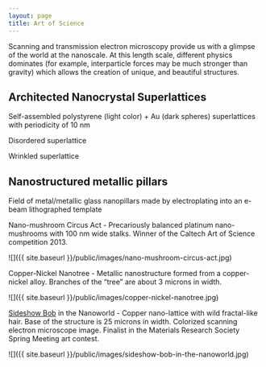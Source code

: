```yaml
---
layout: page
title: Art of Science
---
```


Scanning and transmission electron microscopy provide us with a glimpse of the world at the nanoscale. At this length scale, different physics dominates (for example, interparticle forces may be much stronger than gravity) which allows the creation of unique, and beautiful structures.

## Architected Nanocrystal Superlattices

Self-assembled polystyrene (light color) + Au (dark spheres) superlattices with periodicity of 10 nm

Disordered superlattice

Wrinkled superlattice

## Nanostructured metallic pillars

Field of metal/metallic glass nanopillars made by electroplating into an e-beam lithographed template

Nano-mushroom Circus Act - Precariously balanced platinum nano-mushrooms with 100 nm wide stalks. Winner of
the Caltech Art of Science competition 2013.

![]({{ site.baseurl }}/public/images/nano-mushroom-circus-act.jpg)

Copper-Nickel Nanotree - Metallic nanostructure formed from a copper-nickel alloy. Branches of the “tree” are about 3 microns in width.

![]({{ site.baseurl }}/public/images/copper-nickel-nanotree.jpg)

[Sideshow Bob](https://en.wikipedia.org/wiki/Sideshow_Bob) in the Nanoworld - Copper nano-lattice with wild fractal-like hair. Base of the structure is 25 microns in width. Colorized scanning electron microscope image. Finalist in the Materials Research Society Spring Meeting art contest.

![]({{ site.baseurl }}/public/images/sideshow-bob-in-the-nanoworld.jpg)
